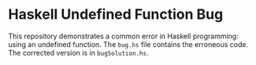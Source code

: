 # Haskell Undefined Function Bug

This repository demonstrates a common error in Haskell programming: using an undefined function. The `bug.hs` file contains the erroneous code. The corrected version is in `bugSolution.hs`.